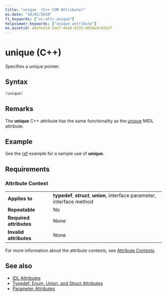 ```yaml
---
title: "unique  (C++ COM Attribute)"
ms.date: "10/02/2018"
f1_keywords: ["vc-attr.unique"]
helpviewer_keywords: ["unique attribute"]
ms.assetid: abd7ed14-5ae7-44a8-8333-0058e9c92b2f
---
```

# unique (C++)

Specifies a unique pointer.

## Syntax

```cpp
[unique]
```

## Remarks

The **unique** C++ attribute has the same functionality as the [unique](/windows/desktop/Midl/unique) MIDL attribute.

## Example

See the [ref](ref-cpp.md) example for a sample use of **unique**.

## Requirements

### Attribute Context

|||
|-|-|
|**Applies to**|**typedef**, **struct**, **union**, interface parameter, interface method|
|**Repeatable**|No|
|**Required attributes**|None|
|**Invalid attributes**|None|

For more information about the attribute contexts, see [Attribute Contexts](cpp-attributes-com-net.md#contexts).

## See also

- [IDL Attributes](idl-attributes.md)
- [Typedef, Enum, Union, and Struct Attributes](typedef-enum-union-and-struct-attributes.md)
- [Parameter Attributes](parameter-attributes.md)
